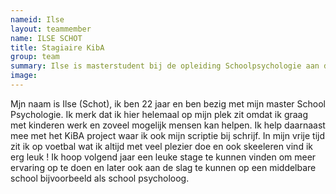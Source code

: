 ```yaml
---
nameid: Ilse
layout: teammember
name: ILSE SCHOT
title: Stagiaire KibA
group: team
summary: Ilse is masterstudent bij de opleiding Schoolpsychologie aan de Universiteit Leiden en loopt stage bij het KibA project.
image: 
---
```



Mjn naam is Ilse (Schot), ik ben 22 jaar en ben bezig met mijn master School Psychologie. Ik merk dat ik hier helemaal op mijn plek zit omdat ik graag met kinderen werk en zoveel mogelijk mensen kan helpen. 
Ik help daarnaast mee met het KiBA project waar ik ook mijn scriptie bij schrijf. In mijn vrije tijd zit ik op voetbal wat ik altijd met veel plezier doe en ook skeeleren vind ik erg leuk !
Ik hoop volgend jaar een leuke stage te kunnen vinden om meer ervaring op te doen en later ook aan de slag te kunnen op een middelbare school bijvoorbeeld als school psycholoog.  
<br>
<br>
